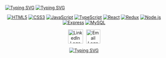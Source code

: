 [![Typing SVG](https://readme-typing-svg.demolab.com?font=Fira+Code&weight=600&size=24&duration=1&pause=1000&color=85D1CCED&center=true&vCenter=true&repeat=false&width=1000&lines=Shaked+Kelman)](https://git.io/typing-svg)
[![Typing SVG](https://readme-typing-svg.demolab.com?font=Fira+Code&weight=500&pause=1000&color=85D1CCED&background=A2F5FF00&center=true&vCenter=true&width=1000&lines=Full-Stack+Web+Developer;Bringing+Ideas+To+Life)](https://git.io/typing-svg)
<div align="center">

[![HTML5](https://img.shields.io/badge/HTML5-DADFBF?style=for-the-badge&logo=html5&logoColor=333333)](https://github.com/shakedkelman) 
[![CSS3](https://img.shields.io/badge/CSS3-DADFBF?style=for-the-badge&logo=css3&logoColor=333333)](https://github.com/shakedkelman) 
[![JavaScript](https://img.shields.io/badge/JavaScript-DADFBF?style=for-the-badge&logo=javascript&logoColor=333333)](https://github.com/shakedkelman) 
[![TypeScript](https://img.shields.io/badge/TypeScript-DADFBF?style=for-the-badge&logo=typescript&logoColor=333333)](https://github.com/shakedkelman) 
[![React](https://img.shields.io/badge/React.js-DADFBF?style=for-the-badge&logo=react&logoColor=333333)](https://github.com/shakedkelman) 
[![Redux](https://img.shields.io/badge/Redux-DADFBF?style=for-the-badge&logo=redux&logoColor=333333)](https://github.com/shakedkelman) 
[![Node.js](https://img.shields.io/badge/Node.js-DADFBF?style=for-the-badge&logo=node.js&logoColor=333333)](https://github.com/shakedkelman) 
[![Express](https://img.shields.io/badge/Express.js-DADFBF?style=for-the-badge&logo=express&logoColor=333333)](https://github.com/shakedkelman) 
[![MySQL](https://img.shields.io/badge/MySQL-DADFBF?style=for-the-badge&logo=mysql&logoColor=333333)](https://github.com/shakedkelman)



<div align="center" style="display: flex; gap: 10px; justify-content: center;">
  <a href="https://linkedin.com/in/shaked-kelman-5894a5271" target="_blank">
    <img src="https://img.icons8.com/color/48/000000/linkedin.png" alt="LinkedIn Logo" width="48" height="45">
  </a>
  <a href="mailto:shaked.kelman@gmail.com" target="_blank">
    <img src="https://img.icons8.com/color/48/000000/gmail.png" alt="Email Logo" width="45" height="45">
  </a>
</div>

[![Typing SVG](https://readme-typing-svg.demolab.com?font=Fira+Code&weight=600&duration=10000&pause=3000&color=93E4DEED&center=true&vCenter=true&repeat=false&width=1000&lines=Let%E2%80%99s+create+something+amazing!+%E2%9C%A8++)](https://git.io/typing-svg)
